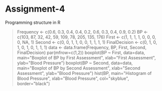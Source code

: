 # Assignment-4
Programming structure in R
> Frequency <- c(0.6, 0.3, 0.4, 0.4, 0.2, 0.6, 0.3, 0.4, 0.9, 0.2)
> BP <- c(103, 87, 32, 42, 59, 109, 78, 205, 135, 176)
> First <- c(1, 1, 1, 1, 0, 0, 0, 0, NA, 1)
> Second <- c(0, 0, 1, 1, 0, 0, 1, 1, 1, 1)
> FinalDecision <- c(0, 1, 0, 1, 0, 1, 0, 1, 1, 1)
> data <- data.frame(Frequency, BP, First, Second, FinalDecision)
> par(mfrow=c(1,2))
> boxplot(BP ~ First, data=data, main="Boxplot of BP by First Assessment", xlab="First Assessment", ylab="Blood Pressure")
> boxplot(BP ~ Second, data=data, main="Boxplot of BP by Second Assessment", xlab="Second Assessment", ylab="Blood Pressure")
> hist(BP, main="Histogram of Blood Pressure", xlab="Blood Pressure", col="skyblue", border="black")
